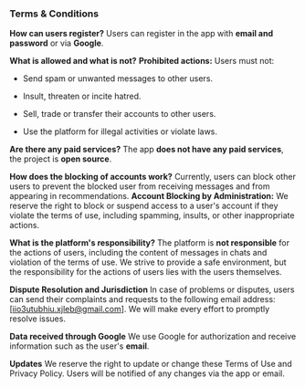 ### **Terms & Conditions**

**How ​​can users register?**
Users can register in the app with **email and password** or via **Google**.

**What is allowed and what is not?**
**Prohibited actions:**
Users must not:

- Send spam or unwanted messages to other users.

- Insult, threaten or incite hatred.

- Sell, trade or transfer their accounts to other users.

- Use the platform for illegal activities or violate laws.

**Are there any paid services?**
The app **does not have any paid services**, the project is **open source**.

**How ​​does the blocking of accounts work?**
Currently, users can block other users to prevent the blocked user from receiving messages and from appearing in recommendations.
**Account Blocking by Administration:** We reserve the right to block or suspend access to a user's account if they violate the terms of use, including spamming, insults, or other inappropriate actions.

**What is the platform's responsibility?**
The platform is **not responsible** for the actions of users, including the content of messages in chats and violation of the terms of use. We strive to provide a safe environment, but the responsibility for the actions of users lies with the users themselves.

**Dispute Resolution and Jurisdiction**
In case of problems or disputes, users can send their complaints and requests to the following email address: [iio3utubhiu.xjleb@gmail.com]. We will make every effort to promptly resolve issues.

**Data received through Google**
We use Google for authorization and receive information such as the user's **email**.

**Updates**
We reserve the right to update or change these Terms of Use and Privacy Policy. Users will be notified of any changes via the app or email.